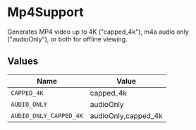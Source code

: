 # Mp4Support

Generates MP4 video up to 4K ("capped_4k"), m4a audio only ("audioOnly"), or both for offline viewing.



## Values

| Name                   | Value                  |
| ---------------------- | ---------------------- |
| `CAPPED_4K`            | capped_4k              |
| `AUDIO_ONLY`           | audioOnly              |
| `AUDIO_ONLY_CAPPED_4K` | audioOnly,capped_4k    |
